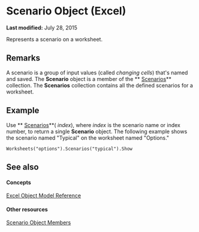 
# Scenario Object (Excel)

 **Last modified:** July 28, 2015

Represents a scenario on a worksheet.

## Remarks

 A scenario is a group of input values (called _changing cells_) that's named and saved. The  **Scenario** object is a member of the ** [Scenarios](90d6ff4b-f329-a04c-040e-a39bb501a58b.md)** collection. The **Scenarios** collection contains all the defined scenarios for a worksheet.


## Example

Use  ** [Scenarios](52e60b55-9316-4c0b-4cb7-ef4605bd31eb.md)**( _index_), where  _index_ is the scenario name or index number, to return a single **Scenario** object. The following example shows the scenario named "Typical" on the worksheet named "Options."


```
Worksheets("options").Scenarios("typical").Show
```


## See also


#### Concepts


 [Excel Object Model Reference](11ea8598-8a20-92d5-f98b-0da04263bf2c.md)
#### Other resources


 [Scenario Object Members](fd862abd-99a5-c18d-8ad2-462a49a50b6c.md)
